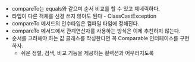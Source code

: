* compareTo는 equals와 같으며 순서 비교를 할 수 있고 제네릭하다.
* 타입이 다른 객체를 신경 쓰지 않아도 된다 - ClassCastException
* compareTo 메서드의 인수타입은 컴파일 타임에 정해진다.
* compareTo 메서드에서 관계연산자를 사용하는 방식은 이제 추천하지 않는다.
* 순서를 고려해야 하는 값 클래스를 작성한다면 꼭 Comparable 인터페이스를 구현하자.
  * 쉬운 정렬, 검색, 비교 기능을 제공하는 컬렉션과 어우러지도록
